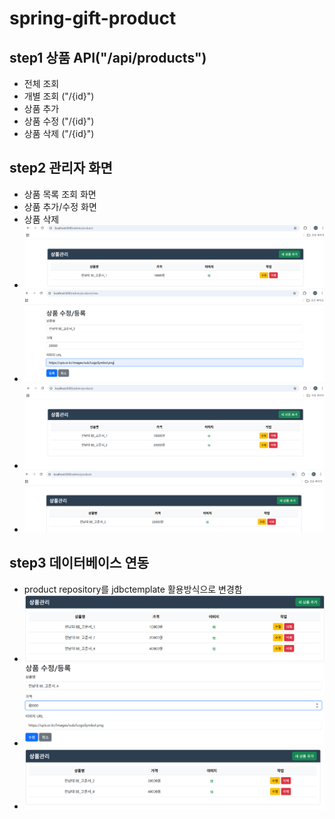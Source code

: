# spring-gift-product
## step1 상품 API("/api/products")
* 전체 조회 
* 개별 조회 ("/{id}")
* 상품 추가
* 상품 수정 ("/{id}")
* 상품 삭제 ("/{id}")
## step2 관리자 화면
* 상품 목록 조회 화면
* 상품 추가/수정 화면
* 상품 삭제
* ![상품 목록](src/main/resources/tempImg/%EA%B8%B0%EB%B3%B8.png)
* ![상품 추가/수정](src/main/resources/tempImg/%EC%83%88_%EC%83%81%ED%92%88_%EC%B6%94%EA%B0%80_%EC%88%98%EC%A0%95.png)
* ![상품 추가 후](src/main/resources/tempImg/%EC%83%81%ED%92%88_%EC%B6%94%EA%B0%80_%ED%9B%84.png)
* ![상품 삭제 후](src/main/resources/tempImg/%EC%83%81%ED%92%88_%EC%82%AD%EC%A0%9C_%ED%9B%84.png)
## step3 데이터베이스 연동
* product repository를 jdbctemplate 활용방식으로 변경함
* ![상품 추가 후 목록](src/main/resources/tempImg/jdbc-%EA%B8%B0%EB%B3%B8.png)
* ![상품 수정](src/main/resources/tempImg/jdbc-%EC%88%98%EC%A0%95.png)
* ![상품 삭제](src/main/resources/tempImg/jdbc-%EC%82%AD%EC%A0%9C.png)